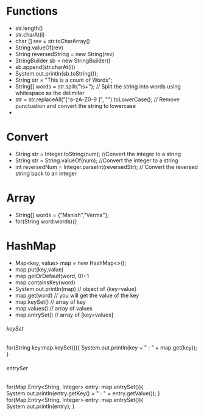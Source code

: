 # Functions
- str.length()
- str.charAt(i)
- char [] rev = str.toCharArray()
- String.valueOf(rev)
- String reversedString = new String(rev)
- StringBuilder sb = new StringBuilder()
- sb.append(str.charAt(i))
- System.out.println(sb.toString());
- String str = "This is a count of Words";
- String[] words = str.split("\\s+");  // Split the string into words using whitespace as the delimiter
- str = str.replaceAll("[^a-zA-Z0-9 ]", "").toLowerCase(); // Remove punctuation and convert the string to lowercase
- 

# Convert 
- String str = Integer.toString(num); //Convert the integer to a string
- String str = String.valueOf(num); //Convert the integer to a string
- int reversedNum = Integer.parseInt(reversedStr); // Convert the reversed string back to an integer

# Array
- String[] words = {"Manish","Verma"}; 
- for(String word:words){}


# HashMap
- Map<key, value> map = new HashMap<>();
- map.put(key,value)
- map.getOrDefault(word, 0)+1
- map.containsKey(word)
- System.out.println(map) // object of {key=value}
- map.get(word) // you will get the value of the key
- map.keySet() // array of key
- map.values() // array of values
- map.entrySet() // array of [key=values]
###### keySet
for(String key:map.keySet()){
    System.out.println(key + " : " + map.get(key));
}
###### entrySet
for(Map.Entry<String, Integer> entry: map.entrySet()){
    System.out.println(entry.getKey() + " : " + entry.getValue());
}
for(Map.Entry<String, Integer> entry: map.entrySet()){
    System.out.println(entry);
}
